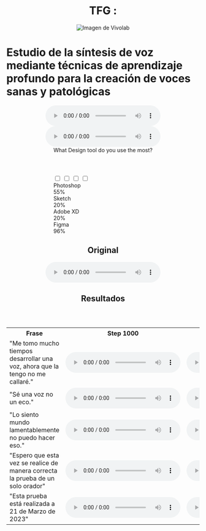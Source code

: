 # TFG : 

<html>
<head>
    <title> Estudio de la síntesis de voz mediante técnicas de aprendizaje profundo para la creación de voces sanas y patológicas </title>
    <style>
        /* Estilos para centrar el título */
        body {
            display: flex;
            flex-direction: column;
            align-items: center;
            justify-content: center;
            height: 100 vh; /* Esto asegura que la cabecera ocupe toda la altura de la ventana del navegador */
        }
        h1 {
            margin-top: 20 px; /* Espacio entre la imagen y el título */
        }
    </style>
</head>
<body>
    <img src=""[Vivolab.png](https://github.com/santirf01/TFG_TTS_page.io/blob/main/Vivolab.png)"" alt="Imagen de Vivolab">
    <h1>Estudio de la síntesis de voz mediante técnicas de aprendizaje profundo para la creación de voces sanas y patológicas</h1>
</body>
</html>

<tr>
<td style="text-align: center"><audio controls="controls"><source src="../Audios/Singlespeaker/TVD-D-0002_0017.wav" autoplay="">Your browser does not support the audio element.</audio></td>
<td style="text-align: center"><audio controls="controls"><source src="../Audios/Singlespeaker/TVD-D-0002_0017.wav" autoplay="">Your browser does not support the audio element.</audio></td>
</tr>

<head>
  <meta charset="UTF-8">
  <meta name="viewport" content="width=device-width, initial-scale=1.0">
  <title>Poll UI Design | MultiWebPress</title>
  <link rel="stylesheet" href="css/style.css">
</head>
<body>
  <div class="wrapper">
    <header>What Design tool do you use the most? <br></header>
    <div class="poll-area">
      <input type="checkbox" name="poll" id="opt-1">
      <input type="checkbox" name="poll" id="opt-2">
      <input type="checkbox" name="poll" id="opt-3">
      <input type="checkbox" name="poll" id="opt-4">
      <label for="opt-1" class="opt-1">
        <div class="row">
          <div class="column">
            <span class="circle"></span>
            <span class="text">Photoshop</span>
          </div>
          <span class="percent">55%</span>
        </div>
        <div class="progress" id="pstyle1" style='--w:55;'></div>
      </label>
      <label for="opt-2" class="opt-2">
        <div class="row">
          <div class="column">
            <span class="circle"></span>
            <span class="text">Sketch</span>
          </div>
          <span class="percent">20%</span>
        </div>
        <div class="progress" id="pstyle2" style='--w:80;'></div>
      </label>
      <label for="opt-3" class="opt-3">
        <div class="row">
          <div class="column">
            <span class="circle"></span>
            <span class="text">Adobe XD</span>
          </div>
          <span class="percent">20%</span>
        </div>
        <div class="progress" id="pstyle3" style='--w:20;'></div>
      </label>
      <label for="opt-4" class="opt-4">
        <div class="row">
          <div class="column">
            <span class="circle"></span>
            <span class="text">Figma</span>
          </div>
          <span class="percent">96%</span>
        </div>
        <div class="progress" id="pstyle4" style='--w:96;'></div>
      </label>
    </div>
  </div>
  <script src="javascript/script.js"></script>
</body>
</html>


## Original

 <audio controls>
  <source src="https://drive.google.com/uc?export=download&id=14g2DpUARA_zWYDTacr26yfn_-f8zVhrB" type="audio/wav">
  Tu navegador no soporta la reproducción de audio.
</audio>

## Resultados

***
<table>
  <tr>
    <th>Frase</th>
    <th>Step 1000</th>
    <th>Step 5000</th>
    <th>Step 10000</th>
    <th>Step 25000</th>
    <th>Step 50000</th>
    <th>Final</th>
  </tr>
  <tr>
    <td class="text-cell">
     "Me tomo mucho tiempos desarrollar una voz, ahora que la tengo no me callaré."
    </td>
    <td>
      <audio class="audio-button" controls>
        <source src="https://drive.google.com/uc?export=download&id=1qpmh4_Z-OT95QhOSk_VjweMlAvWf20lk" type="audio/wav">
        Tu navegador no soporta la reproducción del audio 0 en el step 1000.
      </audio>
    </td>
    <td>
      <audio class="audio-button" controls>
        <source src="https://drive.google.com/uc?export=download&id=1BHzXReSXkiLcCeYIuo361ZvlHUvF5Adq" type="audio/wav">
        Tu navegador no soporta la reproducción de audio 0 en el step 5000.
      </audio>
    </td>
   <td>
      <audio class="audio-button" controls>
        <source src="https://drive.google.com/uc?export=download&id=1rhWhAt9yThWcgsihMdSfCZ2jLfRrHW3W" type="audio/wav">
        Tu navegador no soporta la reproducción de audio 0 en el step 10000.
      </audio>
    </td>
    <td>
      <audio class="audio-button" controls>
        <source src="https://drive.google.com/uc?export=download&id=1bEpMfu-3Us3Rq6KcNrijDBMV9D1IJ5ia" type="audio/wav">
        Tu navegador no soporta la reproducción de audio 0 en el step 25000.
      </audio>
    </td>
    <td>
      <audio class="audio-button" controls>
        <source src="https://drive.google.com/uc?export=download&id=1IB3ul9HwJn949xCvUdiKo-X00AeB7XlU" type="audio/wav">
        Tu navegador no soporta la reproducción de audio 0 en el step 50000.
      </audio>
    </td>
   <td>
      <audio class="audio-button" controls>
        <source src="https://drive.google.com/uc?export=download&id=1E9QxN6-K3CcU9zcOFEn5EhxisNglPC46" type="audio/wav">
        Tu navegador no soporta la reproducción de audio 0 en el step final.
      </audio>
    </td>
   
  </tr>
 
 <tr>
    <td class="text-cell">
     "Sé una voz no un eco."
    </td>
    <td>
      <audio class="audio-button" controls>
        <source src="https://drive.google.com/uc?export=download&id=1IIU5LOqPRnvKQLacnGqIgVMV3VEpqfe9" type="audio/wav">
        Tu navegador no soporta la reproducción del audio 1 en el step 1000.
      </audio>
    </td>
    <td>
      <audio class="audio-button" controls>
        <source src="https://drive.google.com/uc?export=download&id=1nlt5zcEad8s--9ZupogV5OM-crW-cVjU" type="audio/wav">
        Tu navegador no soporta la reproducción de audio 1 en el step 5000.
      </audio>
    </td>
   <td>
      <audio class="audio-button" controls>
        <source src="https://drive.google.com/uc?export=download&id=1WDIBTlBnXtjksMfMI-D5Sb9vMuXjYZNh" type="audio/wav">
        Tu navegador no soporta la reproducción de audio 1 en el step 10000.
      </audio>
    </td>
    <td>
      <audio class="audio-button" controls>
        <source src="https://drive.google.com/uc?export=download&id=1nHglyMNlA0igRNCKx5oCaXRO7D0sWzEV" type="audio/wav">
        Tu navegador no soporta la reproducción de audio 1 en el step 25000.
      </audio>
    </td>
    <td class="text-cell">
      <audio class="audio-button" controls>
        <source src="https://drive.google.com/uc?export=download&id=1WNwJQk4nqICFV-RRCWc2F6jwpG4M_O4E" type="audio/wav">
        Tu navegador no soporta la reproducción de audio 1 en el step 50000.
      </audio>
    </td>
   <td>
      <audio class="audio-button" controls>
        <source src="https://drive.google.com/uc?export=download&id=175nkAuTpSyVw_O6kF-8rW_3vbEEer78I" type="audio/wav">
        Tu navegador no soporta la reproducción de audio 1 en el step final.
      </audio>
    </td>
   
  </tr>
  <tr>
    <td class="text-cell">
     "Lo siento mundo lamentablemente no puedo hacer eso."
    </td>
    <td>
      <audio class="audio-button" controls>
        <source src="https://drive.google.com/uc?export=download&id=10ZLvnLeBQNsb04AQcSp9_bHw8pXIHN7h" type="audio/wav">
        Tu navegador no soporta la reproducción del audio 2 en el step 1000.
      </audio>
    </td>
    <td>
      <audio class="audio-button" controls>
        <source src="https://drive.google.com/uc?export=download&id=1rLvg_XxOY58kHiqpdXZSL4NqXEP_q6d4" type="audio/wav">
        Tu navegador no soporta la reproducción de audio 2 en el step 5000.
      </audio>
    </td>
   <td>
      <audio class="audio-button" controls>
        <source src="https://drive.google.com/uc?export=download&id=109TxN0fM1JNEyhJvSg7O7G5lcXXjLYGg" type="audio/wav">
        Tu navegador no soporta la reproducción de audio 2 en el step 10000.
      </audio>
    </td>
    <td>
      <audio class="audio-button" controls>
        <source src="https://drive.google.com/uc?export=download&id=1er_Cerkm8lxvgPoyA6vf-gLLpIYCuUmR" type="audio/wav">
        Tu navegador no soporta la reproducción de audio 2 en el step 25000.
      </audio>
    </td>
    <td>
      <audio class="audio-button" controls>
        <source src="https://drive.google.com/uc?export=download&id=120kanoJ4bIh1vx7mO3At0VqsIB8aVzWu" type="audio/wav">
        Tu navegador no soporta la reproducción de audio 2 en el step 50000.
      </audio>
    </td>
   <td>
      <audio class="audio-button" controls>
        <source src="https://drive.google.com/uc?export=download&id=1agHDiQzKj0ejTBawWC-56iLYfIOGo3WE" type="audio/wav">
        Tu navegador no soporta la reproducción de audio 2 en el step final.
      </audio>
    </td>
   
  </tr>
  <tr>
    <td class="text-cell">
     "Espero que esta vez se realice de manera correcta la prueba de un solo orador"
    </td>
    <td>
      <audio class="audio-button" controls>
        <source src="https://drive.google.com/uc?export=download&id=1BILZH0EHW19H049twvCV2QItElrc6Br2" type="audio/wav">
        Tu navegador no soporta la reproducción del audio 3 en el step 1000.
      </audio>
    </td>
    <td>
      <audio class="audio-button" controls>
        <source src="https://drive.google.com/uc?export=download&id=1OrQyt144mNxMgFOQ_niTkJJWcU45T1QA" type="audio/wav">
        Tu navegador no soporta la reproducción de audio 3 en el step 5000.
      </audio>
    </td>
   <td>
      <audio class="audio-button" controls>
        <source src="https://drive.google.com/uc?export=download&id=1g2f8_xeRWcgh9uE9tlMJ-RW0bP6p1gNJ" type="audio/wav">
        Tu navegador no soporta la reproducción de audio 3 en el step 10000.
      </audio>
    </td>
    <td>
      <audio class="audio-button" controls>
        <source src="https://drive.google.com/uc?export=download&id=1E16QylEQpXtklwd95OF6geYvJwbJixIU" type="audio/wav">
        Tu navegador no soporta la reproducción de audio 3 en el step 25000.
      </audio>
    </td>
    <td>
      <audio class="audio-button" controls>
        <source src="https://drive.google.com/uc?export=download&id=1Y1TuJpN1q51xtjpKJLa8RS_2lN0dmX4A" type="audio/wav">
        Tu navegador no soporta la reproducción de audio 3 en el step 50000.
      </audio>
    </td>
   <td>
      <audio class="audio-button" controls>
        <source src="https://drive.google.com/uc?export=download&id=1XqaKRoM-vXYIqTzdS4fozEU_SLbOSBMq" type="audio/wav">
        Tu navegador no soporta la reproducción de audio 3 en el step final.
      </audio>
    </td>
  </tr>
  <tr>
    <td class="text-cell">
     "Esta prueba está realizada a 21 de Marzo de 2023"
    </td>
    <td>
      <audio class="audio-button" controls>
        <source src="https://drive.google.com/uc?export=download&id=1evBcDVv-FF_3y80Sn2VHugsLTQHUssB7" type="audio/wav">
        Tu navegador no soporta la reproducción del audio 4 en el step 1000.
      </audio>
    </td>
    <td>
      <audio class="audio-button" controls>
        <source src="https://drive.google.com/uc?export=download&id=1p-lC8I4Cd044RV7jzCa9cq7bDfwZhizJ" type="audio/wav">
        Tu navegador no soporta la reproducción de audio 4 en el step 5000.
      </audio>
    </td>
   <td>
      <audio class="audio-button" controls>
        <source src="https://drive.google.com/uc?export=download&id=1RnVm-mmuvmdVpAPMC0NftOev8UIw3alT" type="audio/wav">
        Tu navegador no soporta la reproducción de audio 4 en el step 10000.
      </audio>
    </td>
    <td>
      <audio class="audio-button" controls>
        <source src="https://drive.google.com/uc?export=download&id=18sX_OFpaY4JrvFFzUeCSxUynXIANETtK" type="audio/wav">
        Tu navegador no soporta la reproducción de audio 4 en el step 25000.
      </audio>
    </td>
    <td>
      <audio class="audio-button" controls>
        <source src="https://drive.google.com/uc?export=download&id=1kSzGL3gg48mg4B5Fdu5OzpZNUn-PLXDX" type="audio/wav">
        Tu navegador no soporta la reproducción de audio 4 en el step 50000.
      </audio>
    </td>
   <td>
      <audio class="audio-button" controls>
        <source src="https://drive.google.com/uc?export=download&id=1fhbi7Tc6vIUMK-5pI_60n3s10cPTbTSP" type="audio/wav">
        Tu navegador no soporta la reproducción de audio 4 en el step final.
      </audio>
    </td>  
  </tr>
</table>


